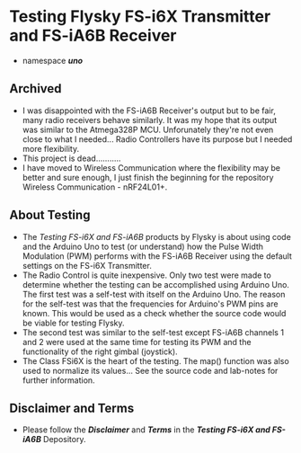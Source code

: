 # Testing Flysky FS-i6X Transmitter and FS-iA6B Receiver
- namespace ***uno***

## Archived
- I was disappointed with the FS-iA6B Receiver's output but to be fair, many radio receivers behave similarly. It was my hope that its output was similar to the Atmega328P MCU. Unforunately they're not even close to what I needed... Radio Controllers have its purpose but I needed more flexibility.
- This project is dead...........
- I have moved to Wireless Communication where the flexibility may be better and sure enough, I just finish the beginning for the repository Wireless Communication - nRF24L01+.
## About Testing <a name="about-testing"></a>
- The *Testing FS-i6X and FS-iA6B* products by Flysky is about using code and the Arduino Uno to test (or understand) how the Pulse Width Modulation (PWM) performs with the FS-iA6B Receiver using the default settings on the FS-i6X Transmitter.
- The Radio Control is quite inexpensive. Only two test were made to determine whether the testing can be accomplished using Arduino Uno. The first test was a self-test with itself on the Arduino Uno. The reason for the self-test was that the frequencies for Arduino's PWM pins are known. This would be used as a check whether the source code would be viable for testing Flysky. 
- The second test was similar to the self-test except FS-iA6B channels 1 and 2 were used at the same time for testing its PWM and the functionality of the right gimbal (joystick).
- The Class FSi6X is the heart of the testing. The map() function was also used to normalize its values... See the source code and lab-notes for further information.

## Disclaimer and Terms
- Please follow the ***Disclaimer*** and ***Terms*** in the ***Testing FS-i6X and FS-iA6B*** Depository.
